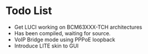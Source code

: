 <h1>Todo List</h1>

<ul>
<li>Get LUCI working on BCM63XXX-TCH architectures</li>
  <li>Has been compiled, waiting for source.</li>
<li>VoIP Bridge mode using PPPoE loopback</li>
<li>Introduce LITE skin to GUI</li>
</ul>

